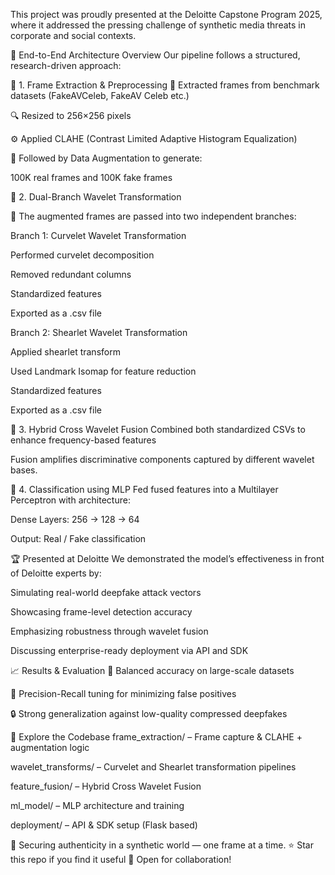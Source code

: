 This project was proudly presented at the Deloitte Capstone Program 2025, where it addressed the pressing challenge of synthetic media threats in corporate and social contexts.

🧠 End-to-End Architecture Overview
Our pipeline follows a structured, research-driven approach:

📁 1. Frame Extraction & Preprocessing
🎥 Extracted frames from benchmark datasets (FakeAVCeleb, FakeAV Celeb etc.)

🔍 Resized to 256×256 pixels

⚙️ Applied CLAHE (Contrast Limited Adaptive Histogram Equalization)

🔄 Followed by Data Augmentation to generate:

100K real frames and
100K fake frames


🌊 2. Dual-Branch Wavelet Transformation

🔀 The augmented frames are passed into two independent branches:

Branch 1: Curvelet Wavelet Transformation

Performed curvelet decomposition

Removed redundant columns

Standardized features

Exported as a .csv file

Branch 2: Shearlet Wavelet Transformation

Applied shearlet transform

Used Landmark Isomap for feature reduction

Standardized features

Exported as a .csv file


🔗 3. Hybrid Cross Wavelet Fusion
Combined both standardized CSVs to enhance frequency-based features

Fusion amplifies discriminative components captured by different wavelet bases.


🧠 4. Classification using MLP
Fed fused features into a Multilayer Perceptron with architecture:

Dense Layers: 256 → 128 → 64

Output: Real / Fake classification


🏆 Presented at Deloitte
We demonstrated the model’s effectiveness in front of Deloitte experts by:

Simulating real-world deepfake attack vectors

Showcasing frame-level detection accuracy

Emphasizing robustness through wavelet fusion

Discussing enterprise-ready deployment via API and SDK


📈 Results & Evaluation
💯 Balanced accuracy on large-scale datasets

🎯 Precision-Recall tuning for minimizing false positives

🔒 Strong generalization against low-quality compressed deepfakes


📂 Explore the Codebase
frame_extraction/ – Frame capture & CLAHE + augmentation logic

wavelet_transforms/ – Curvelet and Shearlet transformation pipelines

feature_fusion/ – Hybrid Cross Wavelet Fusion

ml_model/ – MLP architecture and training

deployment/ – API & SDK setup (Flask based)


🔐 Securing authenticity in a synthetic world — one frame at a time.
⭐ Star this repo if you find it useful
🤝 Open for collaboration!
